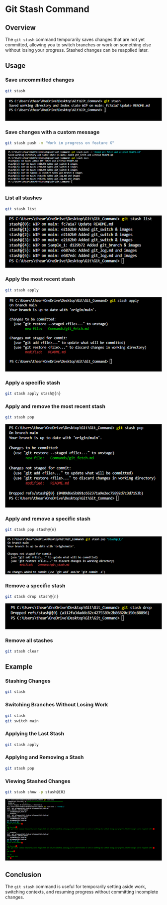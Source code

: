 # Git Stash Command  

## Overview  
The `git stash` command temporarily saves changes that are not yet committed, allowing you to switch branches or work on something else without losing your progress. Stashed changes can be reapplied later.  

## Usage  

### Save uncommitted changes  

```sh
git stash
```  
![1](../Images/Git_stash/1.png)

### Save changes with a custom message  

```sh
git stash push -m "Work in progress on feature X"
```
![2](../Images/Git_stash/2.png)  

### List all stashes  

```sh
git stash list
```  
![3](../Images/Git_stash/3.png)

### Apply the most recent stash  

```sh
git stash apply
``` 
![4](../Images/Git_stash/4.png) 

### Apply a specific stash  

```sh
git stash apply stash@{n}
```  

### Apply and remove the most recent stash  

```sh
git stash pop
```  
![5](../Images/Git_stash/5.png)

### Apply and remove a specific stash  

```sh
git stash pop stash@{n}
```  
![6](../Images/Git_stash/6.png)

### Remove a specific stash  

```sh
git stash drop stash@{n}
```  
![7](../Images/Git_stash/7.png)

### Remove all stashes  

```sh
git stash clear
```  

## Example  

### Stashing Changes  

```sh
git stash
```  

### Switching Branches Without Losing Work  

```sh
git stash
git switch main
```  

### Applying the Last Stash  

```sh
git stash apply
```  

### Applying and Removing a Stash  

```sh
git stash pop
```  

### Viewing Stashed Changes  

```sh
git stash show -p stash@{0}
```  
![8](../Images/Git_stash/8.png)

## Conclusion  

The `git stash` command is useful for temporarily setting aside work, switching contexts, and resuming progress without committing incomplete changes.  
